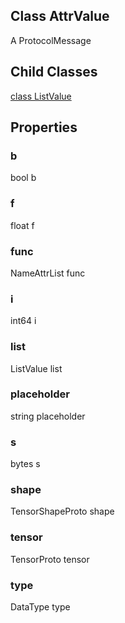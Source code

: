 ## Class AttrValue

A ProtocolMessage
## Child Classes
[class ListValue](https://www.tensorflow.org/api_docs/python/tf/compat/v1/AttrValue/ListValue)

## Properties
### b

bool b
### f

float f
### func

NameAttrList func
### i

int64 i
### list

ListValue list
### placeholder

string placeholder
### s

bytes s
### shape

TensorShapeProto shape
### tensor

TensorProto tensor
### type

DataType type
